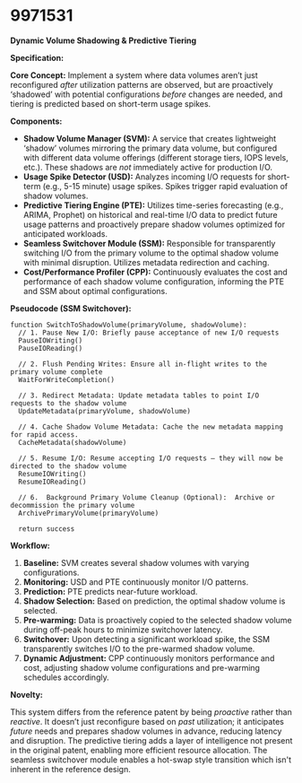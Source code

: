 # 9971531

**Dynamic Volume Shadowing & Predictive Tiering**

**Specification:**

**Core Concept:** Implement a system where data volumes aren’t just reconfigured *after* utilization patterns are observed, but are proactively ‘shadowed’ with potential configurations *before* changes are needed, and tiering is predicted based on short-term usage spikes.

**Components:**

*   **Shadow Volume Manager (SVM):**  A service that creates lightweight ‘shadow’ volumes mirroring the primary data volume, but configured with different data volume offerings (different storage tiers, IOPS levels, etc.). These shadows are *not* immediately active for production I/O.
*   **Usage Spike Detector (USD):**  Analyzes incoming I/O requests for short-term (e.g., 5-15 minute) usage spikes.  Spikes trigger rapid evaluation of shadow volumes.
*   **Predictive Tiering Engine (PTE):**  Utilizes time-series forecasting (e.g., ARIMA, Prophet) on historical and real-time I/O data to predict future usage patterns and proactively prepare shadow volumes optimized for anticipated workloads.
*   **Seamless Switchover Module (SSM):**  Responsible for transparently switching I/O from the primary volume to the optimal shadow volume with minimal disruption.  Utilizes metadata redirection and caching.
*   **Cost/Performance Profiler (CPP):** Continuously evaluates the cost and performance of each shadow volume configuration, informing the PTE and SSM about optimal configurations.

**Pseudocode (SSM Switchover):**

```
function SwitchToShadowVolume(primaryVolume, shadowVolume):
  // 1. Pause New I/O: Briefly pause acceptance of new I/O requests
  PauseIOWriting()
  PauseIOReading()

  // 2. Flush Pending Writes: Ensure all in-flight writes to the primary volume complete
  WaitForWriteCompletion()

  // 3. Redirect Metadata: Update metadata tables to point I/O requests to the shadow volume
  UpdateMetadata(primaryVolume, shadowVolume)

  // 4. Cache Shadow Volume Metadata: Cache the new metadata mapping for rapid access.
  CacheMetadata(shadowVolume)

  // 5. Resume I/O: Resume accepting I/O requests – they will now be directed to the shadow volume
  ResumeIOWriting()
  ResumeIOReading()

  // 6.  Background Primary Volume Cleanup (Optional):  Archive or decommission the primary volume
  ArchivePrimaryVolume(primaryVolume)

  return success
```

**Workflow:**

1.  **Baseline:** SVM creates several shadow volumes with varying configurations.
2.  **Monitoring:**  USD and PTE continuously monitor I/O patterns.
3.  **Prediction:** PTE predicts near-future workload.
4.  **Shadow Selection:** Based on prediction, the optimal shadow volume is selected.
5.  **Pre-warming:**  Data is proactively copied to the selected shadow volume during off-peak hours to minimize switchover latency.
6.  **Switchover:** Upon detecting a significant workload spike, the SSM transparently switches I/O to the pre-warmed shadow volume.
7.  **Dynamic Adjustment:** CPP continuously monitors performance and cost, adjusting shadow volume configurations and pre-warming schedules accordingly.

**Novelty:**

This system differs from the reference patent by being *proactive* rather than *reactive*. It doesn’t just reconfigure based on *past* utilization; it anticipates *future* needs and prepares shadow volumes in advance, reducing latency and disruption.  The predictive tiering adds a layer of intelligence not present in the original patent, enabling more efficient resource allocation. The seamless switchover module enables a hot-swap style transition which isn't inherent in the reference design.